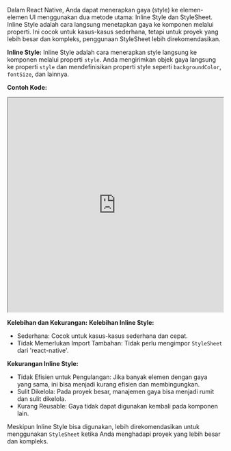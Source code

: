 Dalam React Native, Anda dapat menerapkan gaya (style) ke elemen-elemen UI menggunakan dua metode utama: Inline Style dan StyleSheet. Inline Style adalah cara langsung menetapkan gaya ke komponen melalui properti. Ini cocok untuk kasus-kasus sederhana, tetapi untuk proyek yang lebih besar dan kompleks, penggunaan StyleSheet lebih direkomendasikan.

**Inline Style:**
Inline Style adalah cara menerapkan style langsung ke komponen melalui properti `style`. Anda mengirimkan objek gaya langsung ke properti `style` dan mendefinisikan properti style seperti `backgroundColor`, `fontSize`, dan lainnya.

**Contoh Kode:**

<iframe src="https://snack.expo.dev/@doltons/inline-style" height="500" width="100%"></iframe>

<!-- ```jsx
import React from "react";
import { View, Text } from "react-native";

const InlineStyleExample = () => {
  return (
    <View style={{ backgroundColor: "lightblue", padding: 10 }}>
      <Text style={{ fontSize: 18, color: "black" }}>
        Ini adalah teks dengan gaya inline.
      </Text>
    </View>
  );
};

export default InlineStyleExample;
``` -->

**Kelebihan dan Kekurangan:** **Kelebihan Inline Style:**

- Sederhana: Cocok untuk kasus-kasus sederhana dan cepat.
- Tidak Memerlukan Import Tambahan: Tidak perlu mengimpor `StyleSheet` dari 'react-native'.

**Kekurangan Inline Style:**

- Tidak Efisien untuk Pengulangan: Jika banyak elemen dengan gaya yang sama, ini bisa menjadi kurang efisien dan membingungkan.
- Sulit Dikelola: Pada proyek besar, manajemen gaya bisa menjadi rumit dan sulit dikelola.
- Kurang Reusable: Gaya tidak dapat digunakan kembali pada komponen lain.

Meskipun Inline Style bisa digunakan, lebih direkomendasikan untuk menggunakan `StyleSheet` ketika Anda menghadapi proyek yang lebih besar dan kompleks.
